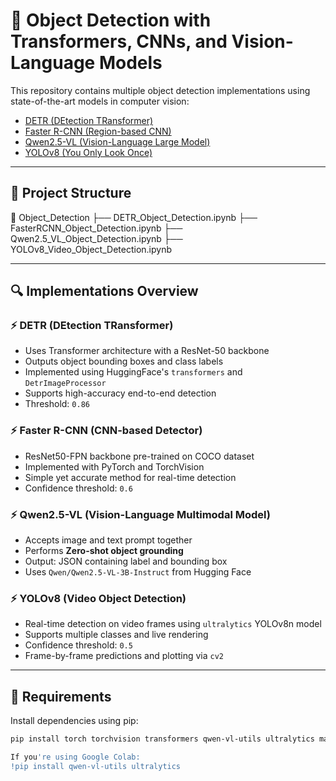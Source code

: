 # 🧠 Object Detection with Transformers, CNNs, and Vision-Language Models

This repository contains multiple object detection implementations using state-of-the-art models in computer vision:

- [DETR (DEtection TRansformer)](https://arxiv.org/abs/2005.12872)
- [Faster R-CNN (Region-based CNN)](https://arxiv.org/abs/1506.01497)
- [Qwen2.5-VL (Vision-Language Large Model)](https://huggingface.co/Qwen/Qwen2.5-VL-3B-Instruct)
- [YOLOv8 (You Only Look Once)](https://github.com/ultralytics/ultralytics)

---

## 📂 Project Structure

📁 Object_Detection
├── DETR_Object_Detection.ipynb
├── FasterRCNN_Object_Detection.ipynb
├── Qwen2.5_VL_Object_Detection.ipynb
├── YOLOv8_Video_Object_Detection.ipynb


---

## 🔍 Implementations Overview

### ⚡ DETR (DEtection TRansformer)
- Uses Transformer architecture with a ResNet-50 backbone
- Outputs object bounding boxes and class labels
- Implemented using HuggingFace's `transformers` and `DetrImageProcessor`
- Supports high-accuracy end-to-end detection
- Threshold: `0.86`

### ⚡ Faster R-CNN (CNN-based Detector)
- ResNet50-FPN backbone pre-trained on COCO dataset
- Implemented with PyTorch and TorchVision
- Simple yet accurate method for real-time detection
- Confidence threshold: `0.6`

### ⚡ Qwen2.5-VL (Vision-Language Multimodal Model)
- Accepts image and text prompt together
- Performs **Zero-shot object grounding**
- Output: JSON containing label and bounding box
- Uses `Qwen/Qwen2.5-VL-3B-Instruct` from Hugging Face

### ⚡ YOLOv8 (Video Object Detection)
- Real-time detection on video frames using `ultralytics` YOLOv8n model
- Supports multiple classes and live rendering
- Confidence threshold: `0.5`
- Frame-by-frame predictions and plotting via `cv2`

---

## 🧪 Requirements

Install dependencies using pip:

```bash
pip install torch torchvision transformers qwen-vl-utils ultralytics matplotlib opencv-python

If you're using Google Colab:
!pip install qwen-vl-utils ultralytics
